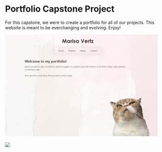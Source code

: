 <h1>Portfolio Capstone Project</h1>
<p>For this capstone, we were to create a portfolio for all of our projects. This website is meant to be everchanging and evolving. Enjoy!</p>
<a href="https://marisavertz.github.io/portfolio/">
  <img src="https://raw.githubusercontent.com/MarisaVertz/portfolio/refs/heads/main/assets/images/portfolio_screenshot.png" width="500">
</a>
<br><br>
<a href="https://marisavertz.github.io/portfolio/">
  <img src="https://dabuttonfactory.com/button.png?t=View+Project&f=Calibri-Bold&ts=18&tc=fff&hp=45&vp=20&w=134&h=38&c=11&bgt=unicolored&bgc=245c68&be=1">
</a>